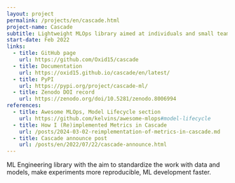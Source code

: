 ```yaml
---
layout: project
permalink: /projects/en/cascade.html
project-name: Cascade
subtitle: Lightweight MLOps library aimed at individuals and small teams
start-date: Feb 2022
links:
  - title: GitHub page
    url: https://github.com/Oxid15/cascade
  - title: Documentation
    url: https://oxid15.github.io/cascade/en/latest/
  - title: PyPI
    url: https://pypi.org/project/cascade-ml/
  - title: Zenodo DOI record
    url: https://zenodo.org/doi/10.5281/zenodo.8006994
references:
  - title: Awesome MLOps, Model Lifecycle section
    url: https://github.com/kelvins/awesome-mlops#model-lifecycle
  - title: How I (Re)implemented Metrics in Cascade
    url: /posts/2024-03-02-reimplementation-of-metrics-in-cascade.md
  - title: Cascade announce post
    url: /posts/en/2022/07/22/cascade-announce.html
---
```


ML Engineering library with the aim to standardize the work with data and models, make experiments more reproducible, ML development faster.
